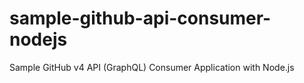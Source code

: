 # sample-github-api-consumer-nodejs
Sample GitHub v4 API (GraphQL) Consumer Application with Node.js
